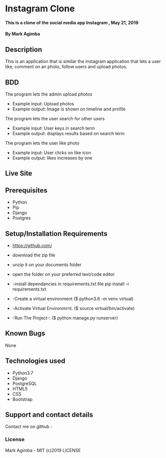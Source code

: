 # Instagram Clone
#### This is a clone of the social media app Instagram , May 21, 2019
#### By **Mark Agimba**
## Description
This is an application that is similar the instagram application that lets a user like, comment on an photo, follow users and upload photos.
## BDD
The program lets the admin upload photos
* Example input: Upload photos
* Example output: Image is shown on timeline and profile

The program lets the user search for other users
* Example input: User keys in search term
* Example output: displays results based on search term

The program lets the user like photo
* Example input: User clicks on like icon
* Example output: likes increases by one

## Live Site


## Prerequisites
* Python
* Pip
* Django
* Postgres

## Setup/Installation Requirements
* https://github.com/
* download the zip file
* unzip it on your documents folder
* open the folder on your preferred text/code editor
* -install dependancies in requirements.txt file pip install -r requirements.txt

* -Create a virtual environment ($ python3.6 -m venv virtual)

* -Activate Virtual Environmrnt. ($ source virtual/bin/activate)

* -Run The Project-: ($ python manage.py runserver)

## Known Bugs
None
## Technologies used
* Python3.7
* Django
* PostgreSQL
* HTML5
* CSS
* Bootstrap

## Support and contact details
Contact me on github :
### License
Mark Agimba - MIT (c)2019 LICENSE
